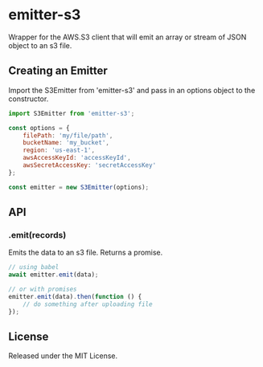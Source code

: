 # emitter-s3

Wrapper for the AWS.S3 client that will emit an array or stream of JSON object to an s3 file.

## Creating an Emitter

Import the S3Emitter from 'emitter-s3' and pass in an options object to the constructor.

```javascript
import S3Emitter from 'emitter-s3';

const options = { 
    filePath: 'my/file/path',
    bucketName: 'my_bucket',
    region: 'us-east-1',
    awsAccessKeyId: 'accessKeyId',
    awsSecretAccessKey: 'secretAccessKey'
};

const emitter = new S3Emitter(options);
```

## API

### .emit(records)

Emits the data to an s3 file. Returns a promise.

```javascript
// using babel
await emitter.emit(data);

// or with promises
emitter.emit(data).then(function () {
    // do something after uploading file
});
```

## License

Released under the MIT License.
